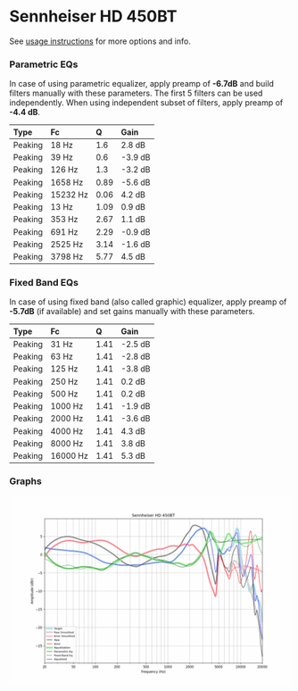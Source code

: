 # Sennheiser HD 450BT
See [usage instructions](https://github.com/jaakkopasanen/AutoEq#usage) for more options and info.

### Parametric EQs
In case of using parametric equalizer, apply preamp of **-6.7dB** and build filters manually
with these parameters. The first 5 filters can be used independently.
When using independent subset of filters, apply preamp of **-4.4 dB**.

| Type    | Fc       |    Q | Gain    |
|:--------|:---------|:-----|:--------|
| Peaking | 18 Hz    | 1.6  | 2.8 dB  |
| Peaking | 39 Hz    | 0.6  | -3.9 dB |
| Peaking | 126 Hz   | 1.3  | -3.2 dB |
| Peaking | 1658 Hz  | 0.89 | -5.6 dB |
| Peaking | 15232 Hz | 0.06 | 4.2 dB  |
| Peaking | 13 Hz    | 1.09 | 0.9 dB  |
| Peaking | 353 Hz   | 2.67 | 1.1 dB  |
| Peaking | 691 Hz   | 2.29 | -0.9 dB |
| Peaking | 2525 Hz  | 3.14 | -1.6 dB |
| Peaking | 3798 Hz  | 5.77 | 4.5 dB  |

### Fixed Band EQs
In case of using fixed band (also called graphic) equalizer, apply preamp of **-5.7dB**
(if available) and set gains manually with these parameters.

| Type    | Fc       |    Q | Gain    |
|:--------|:---------|:-----|:--------|
| Peaking | 31 Hz    | 1.41 | -2.5 dB |
| Peaking | 63 Hz    | 1.41 | -2.8 dB |
| Peaking | 125 Hz   | 1.41 | -3.8 dB |
| Peaking | 250 Hz   | 1.41 | 0.2 dB  |
| Peaking | 500 Hz   | 1.41 | 0.2 dB  |
| Peaking | 1000 Hz  | 1.41 | -1.9 dB |
| Peaking | 2000 Hz  | 1.41 | -3.6 dB |
| Peaking | 4000 Hz  | 1.41 | 4.3 dB  |
| Peaking | 8000 Hz  | 1.41 | 3.8 dB  |
| Peaking | 16000 Hz | 1.41 | 5.3 dB  |

### Graphs
![](./Sennheiser%20HD%20450BT.png)